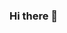 ### Hi there 👋

<!--
**prannoy1123/prannoy1123** is a ✨ _special_ ✨ repository because its `README.md` (this file) appears on your GitHub profile.

Here are some ideas to get you started:

- 🔭 I’m currently working on Power BI Projects
- 🌱 I’m currently learning Python for data analytics
- 👯 I’m looking to collaborate on Power BI Projects
- 🤔 I’m looking for help with Projects
- 💬 Ask me about Data Analytics
- 📫 How to reach me: [Instagram]
- 😄 Pronouns: He/Him
- ⚡ Fun fact: I
-->
